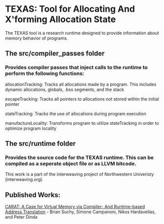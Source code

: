 # TEXAS: Tool for Allocating And X'forming Allocation State

The TEXAS tool is a research runtime designed to provide information about memory behavior of programs.

## The src/compiler_passes folder 
### Provides compiler passes that inject calls to the runtime to perform the following functions:

allocationTracking: Tracks all allocations made by a program. This includes dynamic allocations, globals, .bss segments, and the stack

escapeTracking: Tracks all pointers to allocations not stored within the initial pointer

stateTracking: Tracks the use of allocations during program execution

manufactureLocality: Transforms program to utilize stateTracking in order to optimize program locality

## The src/runtime folder
### Provides the source code for the TEXAS runtime. This can be compiled as a seperate object file or as LLVM bitcode.

This work is a part of the interweaving project of Northwestern Univeristy (interweaving.org).

## Published Works:

[CARAT: A Case for Virtual Memory via Compiler- And Runtime-based Address Translation](https://users.cs.northwestern.edu/~simonec/files/Research/papers/MODERN_PLDI_2020.pdf) - Brian Suchy, Simone Campanoni, Nikos Hardavellas, and Peter Dinda
